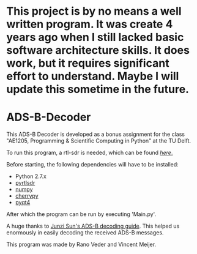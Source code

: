 # This project is by no means a well written program. It was create 4 years ago when I still lacked basic software architecture skills. It does work, but it requires significant effort to understand. Maybe I will update this sometime in the future.

# ADS-B-Decoder

This ADS-B Decoder is developed as a bonus assignment for the class "AE1205, Programming & Scientific Computing in Python" at the TU Delft.

To run this program, a rtl-sdr is needed, which can be found [*here*.](http://www.dx.com/en/p/rtl2832u-r820t-mini-dvb-t-dab-fm-usb-digital-tv-dongle-black-170541#.Vzcxk3V955F)

Before starting, the following dependencies will have to be installed:

* Python 2.7.x
* [pyrtlsdr](https://github.com/roger-/pyrtlsdr)
* [numpy](http://www.numpy.org/)
* [cherrypy](http://www.cherrypy.org/)
* [pyqt4](https://www.riverbankcomputing.com/software/pyqt/download)

After which the program can be run by executing 'Main.py'.


A huge thanks to [Junzi Sun's ADS-B decoding guide](http://adsb-decode-guide.readthedocs.io/en/latest/). This helped us enormously in easily decoding the received ADS-B messages.


This program was made by Rano Veder and Vincent Meijer.
